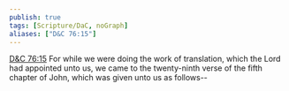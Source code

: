 ```yaml
---
publish: true
tags: [Scripture/DaC, noGraph]
aliases: ["D&C 76:15"]
---
```

[D&C 76:15](https://churchofjesuschrist.org/study/scriptures/dc-testament/dc/76?lang=eng&id=p15#p15) For while we were doing the work of translation, which the Lord had appointed unto us, we came to the twenty-ninth verse of the fifth chapter of John, which was given unto us as follows--
